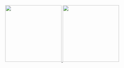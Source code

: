 <a href="https://github.com/andreaoliveira9">
  <img height="180em" src="https://github-readme-stats.vercel.app/api?username=andreaoliveira9&theme=tokyonight&show_icons=true" />
  <img height="180em" src="https://github-readme-stats.vercel.app/api/top-langs/?username=andreaoliveira9&theme=tokyonight&layout=compact" />
</a>

<!--
**andreaoliveira9/andreaoliveira9** is a ✨ _special_ ✨ repository because its `README.md` (this file) appears on your GitHub profile.

Here are some ideas to get you started:

- 🔭 I’m currently working on ...
- 🌱 I’m currently learning ...
- 👯 I’m looking to collaborate on ...
- 🤔 I’m looking for help with ...
- 💬 Ask me about ...
- 📫 How to reach me: ...
- 😄 Pronouns: ...
- ⚡ Fun fact: ...
-->
